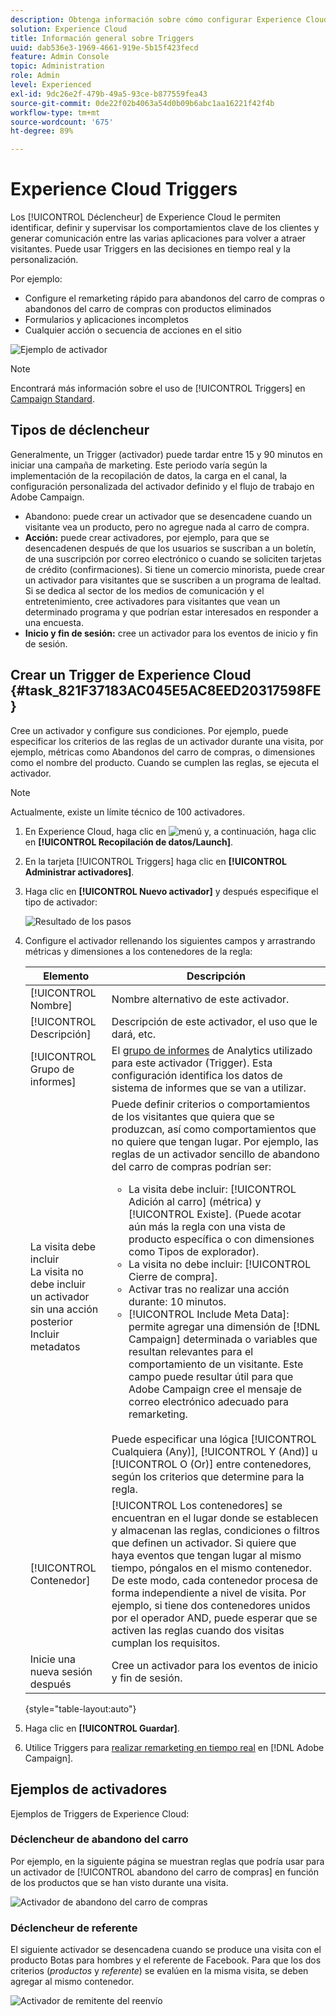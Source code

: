 ```yaml
---
description: Obtenga información sobre cómo configurar Experience Cloud Déclencheur.
solution: Experience Cloud
title: Información general sobre Triggers
uuid: dab536e3-1969-4661-919e-5b15f423fecd
feature: Admin Console
topic: Administration
role: Admin
level: Experienced
exl-id: 9dc26e2f-479b-49a5-93ce-b877559fea43
source-git-commit: 0de22f02b4063a54d0b09b6abc1aa16221f42f4b
workflow-type: tm+mt
source-wordcount: '675'
ht-degree: 89%

---
```


# Experience Cloud Triggers

Los [!UICONTROL Déclencheur] de Experience Cloud le permiten identificar, definir y supervisar los comportamientos clave de los clientes y generar comunicación entre las varias aplicaciones para volver a atraer visitantes. Puede usar Triggers en las decisiones en tiempo real y la personalización.

Por ejemplo:

* Configure el remarketing rápido para abandonos del carro de compras o abandonos del carro de compras con productos eliminados
* Formularios y aplicaciones incompletos
* Cualquier acción o secuencia de acciones en el sitio

![Ejemplo de activador](../assets/trigger-abandonment-2.png)

>[!NOTE]
>
>Encontrará más información sobre el uso de [!UICONTROL Triggers] en [Campaign Standard](https://experienceleague.adobe.com/docs/campaign-standard/using/integrating-with-adobe-cloud/working-with-campaign-and-triggers/using-triggers-in-campaign.html?lang=es).

## Tipos de déclencheur

Generalmente, un Trigger (activador) puede tardar entre 15 y 90 minutos en iniciar una campaña de marketing. Este periodo varía según la implementación de la recopilación de datos, la carga en el canal, la configuración personalizada del activador definido y el flujo de trabajo en Adobe Campaign.

* Abandono: puede crear un activador que se desencadene cuando un visitante vea un producto, pero no agregue nada al carro de compra.**&#x200B;**
* **Acción:** puede crear activadores, por ejemplo, para que se desencadenen después de que los usuarios se suscriban a un boletín, de una suscripción por correo electrónico o cuando se soliciten tarjetas de crédito (confirmaciones). Si tiene un comercio minorista, puede crear un activador para visitantes que se suscriben a un programa de lealtad. Si se dedica al sector de los medios de comunicación y el entretenimiento, cree activadores para visitantes que vean un determinado programa y que podrían estar interesados en responder a una encuesta.
* **Inicio y fin de sesión:** cree un activador para los eventos de inicio y fin de sesión.

## Crear un Trigger de Experience Cloud {#task_821F37183AC045E5AC8EED20317598FE}

Cree un activador y configure sus condiciones. Por ejemplo, puede especificar los criterios de las reglas de un activador durante una visita, por ejemplo, métricas como Abandonos del carro de compras, o dimensiones como el nombre del producto. Cuando se cumplen las reglas, se ejecuta el activador.

>[!NOTE]
>
>Actualmente, existe un límite técnico de 100 activadores.

1. En Experience Cloud, haga clic en ![menú](../assets/menu-icon.png) y, a continuación, haga clic en **[!UICONTROL Recopilación de datos/Launch]**.
2. En la tarjeta [!UICONTROL Triggers] haga clic en **[!UICONTROL Administrar activadores]**.
3. Haga clic en **[!UICONTROL Nuevo activador]** y después especifique el tipo de activador:

   ![Resultado de los pasos](../assets/add-trigger.png)

4. Configure el activador rellenando los siguientes campos y arrastrando métricas y dimensiones a los contenedores de la regla:

   | Elemento | Descripción |
   |--- |--- |
   | [!UICONTROL Nombre] | Nombre alternativo de este activador. |
   | [!UICONTROL Descripción] | Descripción de este activador, el uso que le dará, etc. |
   | [!UICONTROL Grupo de informes] | El [grupo de informes](https://experienceleague.adobe.com/docs/analytics/admin/manage-report-suites/report-suites-admin.html?lang=es) de Analytics utilizado para este activador (Trigger). Esta configuración identifica los datos de sistema de informes que se van a utilizar. |
   | La visita debe incluir<br>La visita no debe incluir<br>un activador sin una acción posterior<br>Incluir metadatos | Puede definir criterios o comportamientos de los visitantes que quiera que se produzcan, así como comportamientos que no quiere que tengan lugar. Por ejemplo, las reglas de un activador sencillo de abandono del carro de compras podrían ser:<ul><li>La visita debe incluir: [!UICONTROL Adición al carro] (métrica) y [!UICONTROL Existe]. (Puede acotar aún más la regla con una vista de producto específica o con dimensiones como Tipos de explorador).</li><li>La visita no debe incluir: [!UICONTROL Cierre de compra].</li><li>Activar tras no realizar una acción durante: 10 minutos.</li><li>[!UICONTROL Include Meta Data]: permite agregar una dimensión de [!DNL Campaign] determinada o variables que resultan relevantes para el comportamiento de un visitante. Este campo puede resultar útil para que Adobe Campaign cree el mensaje de correo electrónico adecuado para remarketing.</li></ul><br>Puede especificar una lógica [!UICONTROL Cualquiera (Any)], [!UICONTROL Y (And)] u [!UICONTROL O (Or)] entre contenedores, según los criterios que determine para la regla. |
   | [!UICONTROL Contenedor] | [!UICONTROL Los contenedores] se encuentran en el lugar donde se establecen y almacenan las reglas, condiciones o filtros que definen un activador. Si quiere que haya eventos que tengan lugar al mismo tiempo, póngalos en el mismo contenedor. De este modo, cada contenedor procesa de forma independiente a nivel de visita. Por ejemplo, si tiene dos contenedores unidos por el operador AND, puede esperar que se activen las reglas cuando dos visitas cumplan los requisitos. |
   | Inicie una nueva sesión después | Cree un activador para los eventos de inicio y fin de sesión. |

   {style="table-layout:auto"}

5. Haga clic en **[!UICONTROL Guardar]**.
6. Utilice Triggers para [realizar remarketing en tiempo real](https://experienceleague.adobe.com/docs/campaign-standard/using/integrating-with-adobe-cloud/working-with-campaign-and-triggers/about-adobe-experience-cloud-triggers.html?lang=es) en [!DNL Adobe Campaign].

## Ejemplos de activadores

Ejemplos de Triggers de Experience Cloud:

### Déclencheur de abandono del carro

Por ejemplo, en la siguiente página se muestran reglas que podría usar para un activador de [!UICONTROL abandono del carro de compras] en función de los productos que se han visto durante una visita.

![Activador de abandono del carro de compras](../assets/abandonment-trigger.png)

### Déclencheur de referente

El siguiente activador se desencadena cuando se produce una visita con el producto Botas para hombres y el referente de Facebook. Para que los dos criterios (*productos* y *referente*) se evalúen en la misma visita, se deben agregar al mismo contenedor.

![Activador de remitente del reenvío](../assets/fb-boots-promo.png)
